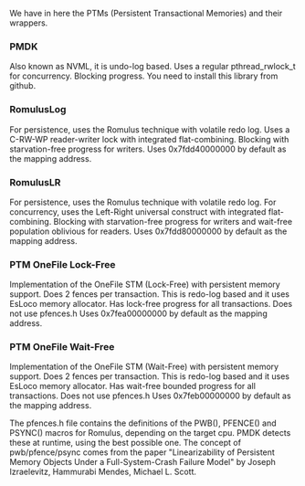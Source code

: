 We have in here the PTMs (Persistent Transactional Memories) and their wrappers.

### PMDK ###
Also known as NVML, it is undo-log based.
Uses a regular pthread_rwlock_t for concurrency.
Blocking progress.
You need to install this library from github.

### RomulusLog ###
For persistence, uses the Romulus technique with volatile redo log.
Uses a C-RW-WP reader-writer lock with integrated flat-combining.
Blocking with starvation-free progress for writers.
Uses 0x7fdd40000000 by default as the mapping address.

### RomulusLR ###
For persistence, uses the Romulus technique with volatile redo log.
For concurrency, uses the Left-Right universal construct with integrated flat-combining.
Blocking with starvation-free progress for writers and wait-free population oblivious for readers.
Uses 0x7fdd80000000 by default as the mapping address.

### PTM OneFile Lock-Free ###
Implementation of the OneFile STM (Lock-Free) with persistent memory support. Does 2 fences per transaction.
This is redo-log based and it uses EsLoco memory allocator.
Has lock-free progress for all transactions.
Does not use pfences.h
Uses 0x7fea00000000 by default as the mapping address.

### PTM OneFile Wait-Free ###
Implementation of the OneFile STM (Wait-Free) with persistent memory support. Does 2 fences per transaction.
This is redo-log based and it uses EsLoco memory allocator.
Has wait-free bounded progress for all transactions.
Does not use pfences.h
Uses 0x7feb00000000 by default as the mapping address.

The pfences.h file contains the definitions of the PWB(), PFENCE() and PSYNC() macros for Romulus, depending on the target cpu.
PMDK detects these at runtime, using the best possible one.
The concept of pwb/pfence/psync comes from the paper "Linearizability of Persistent Memory Objects Under a Full-System-Crash Failure Model" by Joseph Izraelevitz, Hammurabi Mendes, Michael L. Scott.
